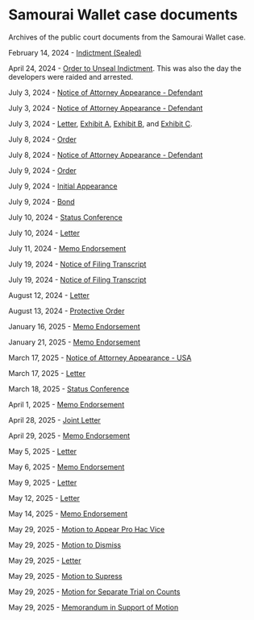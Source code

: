 # Samourai Wallet case documents
Archives of the public court documents from the Samourai Wallet case.

February 14, 2024 - [Indictment (Sealed)](https://web.archive.org/web/20250602220523/https://storage.courtlistener.com/recap/gov.uscourts.nysd.620167/gov.uscourts.nysd.620167.4.0.pdf)

April 24, 2024 - [Order to Unseal Indictment](https://web.archive.org/web/20250602221030/https://storage.courtlistener.com/recap/gov.uscourts.nysd.620167/gov.uscourts.nysd.620167.5.0.pdf). This was also the day the developers were raided and arrested.

July 3, 2024 - [Notice of Attorney Appearance - Defendant](https://web.archive.org/web/20250602221225/https://storage.courtlistener.com/recap/gov.uscourts.nysd.620167/gov.uscourts.nysd.620167.30.0.pdf)

July 3, 2024 - [Notice of Attorney Appearance - Defendant](https://web.archive.org/web/20250602221617/https://storage.courtlistener.com/recap/gov.uscourts.nysd.620167/gov.uscourts.nysd.620167.31.0.pdf)

July 3, 2024 - [Letter](https://web.archive.org/web/20250602221720/https://storage.courtlistener.com/recap/gov.uscourts.nysd.620167/gov.uscourts.nysd.620167.32.0_1.pdf), [Exhibit A](https://web.archive.org/web/20250602221920/https://storage.courtlistener.com/recap/gov.uscourts.nysd.620167/gov.uscourts.nysd.620167.32.1.pdf), [Exhibit B](https://web.archive.org/web/20250602222001/https://storage.courtlistener.com/recap/gov.uscourts.nysd.620167/gov.uscourts.nysd.620167.32.2.pdf), and [Exhibit C](https://web.archive.org/web/20250602222046/https://storage.courtlistener.com/recap/gov.uscourts.nysd.620167/gov.uscourts.nysd.620167.32.3.pdf).

July 8, 2024 - [Order](https://web.archive.org/web/20250602222142/https://storage.courtlistener.com/recap/gov.uscourts.nysd.620167/gov.uscourts.nysd.620167.33.0.pdf)

July 8, 2024 - [Notice of Attorney Appearance - Defendant](https://web.archive.org/web/20250602222252/https://storage.courtlistener.com/recap/gov.uscourts.nysd.620167/gov.uscourts.nysd.620167.34.0.pdf)

July 9, 2024 - [Order](https://web.archive.org/web/20250602223034/https://storage.courtlistener.com/recap/gov.uscourts.nysd.620167/gov.uscourts.nysd.620167.36.0_1.pdf)

July 9, 2024 - [Initial Appearance](https://web.archive.org/web/20250602223143/https://storage.courtlistener.com/recap/gov.uscourts.nysd.620167/gov.uscourts.nysd.620167.37.0.pdf)

July 9, 2024 - [Bond](https://web.archive.org/web/20250602223236/https://storage.courtlistener.com/recap/gov.uscourts.nysd.620167/gov.uscourts.nysd.620167.38.0.pdf)

July 10, 2024 - [Status Conference](https://web.archive.org/web/20250602223456/https://storage.courtlistener.com/recap/gov.uscourts.nysd.620167/gov.uscourts.nysd.620167.39.0.pdf)

July 10, 2024 - [Letter](https://storage.courtlistener.com/recap/gov.uscourts.nysd.620167/gov.uscourts.nysd.620167.40.0.pdf)

July 11, 2024 - [Memo Endorsement](https://web.archive.org/web/20250602223548/https://storage.courtlistener.com/recap/gov.uscourts.nysd.620167/gov.uscourts.nysd.620167.41.0.pdf)

July 19, 2024 - [Notice of Filing Transcript](https://web.archive.org/web/20250602223748/https://storage.courtlistener.com/recap/gov.uscourts.nysd.620167/gov.uscourts.nysd.620167.43.0.pdf)

July 19, 2024 - [Notice of Filing Transcript](https://web.archive.org/web/20250602223908/https://storage.courtlistener.com/recap/gov.uscourts.nysd.620167/gov.uscourts.nysd.620167.45.0.pdf)

August 12, 2024 - [Letter](https://web.archive.org/web/20250602224025/https://storage.courtlistener.com/recap/gov.uscourts.nysd.620167/gov.uscourts.nysd.620167.46.0.pdf)

August 13, 2024 - [Protective Order](https://web.archive.org/web/20250602224227/https://storage.courtlistener.com/recap/gov.uscourts.nysd.620167/gov.uscourts.nysd.620167.47.0.pdf)

January 16, 2025 - [Memo Endorsement](https://web.archive.org/web/20250602224417/https://storage.courtlistener.com/recap/gov.uscourts.nysd.620167/gov.uscourts.nysd.620167.66.0.pdf)

January 21, 2025 - [Memo Endorsement](https://web.archive.org/web/20250602224542/https://storage.courtlistener.com/recap/gov.uscourts.nysd.620167/gov.uscourts.nysd.620167.68.0.pdf)

March 17, 2025 - [Notice of Attorney Appearance - USA](https://web.archive.org/web/20250602224841/https://storage.courtlistener.com/recap/gov.uscourts.nysd.620167/gov.uscourts.nysd.620167.75.0.pdf)

March 17, 2025 - [Letter](https://web.archive.org/web/20250602225031/https://storage.courtlistener.com/recap/gov.uscourts.nysd.620167/gov.uscourts.nysd.620167.76.0.pdf)

March 18, 2025 - [Status Conference](https://web.archive.org/web/20250602225221/https://storage.courtlistener.com/recap/gov.uscourts.nysd.620167/gov.uscourts.nysd.620167.77.0.pdf)

April 1, 2025 - [Memo Endorsement](https://web.archive.org/web/20250602225906/https://storage.courtlistener.com/recap/gov.uscourts.nysd.620167/gov.uscourts.nysd.620167.81.0.pdf)

April 28, 2025 - [Joint Letter](https://storage.courtlistener.com/recap/gov.uscourts.nysd.620167/gov.uscourts.nysd.620167.84.0.pdf)

April 29, 2025 - [Memo Endorsement](https://web.archive.org/web/20250602230101/https://storage.courtlistener.com/recap/gov.uscourts.nysd.620167/gov.uscourts.nysd.620167.85.0.pdf)

May 5, 2025 - [Letter](https://web.archive.org/web/20250602220312/https://storage.courtlistener.com/recap/gov.uscourts.nysd.620167/gov.uscourts.nysd.620167.86.0.pdf)

May 6, 2025 - [Memo Endorsement](https://web.archive.org/web/20250602230408/https://storage.courtlistener.com/recap/gov.uscourts.nysd.620167/gov.uscourts.nysd.620167.87.0.pdf)

May 9, 2025 - [Letter](https://web.archive.org/web/20250602230954/https://storage.courtlistener.com/recap/gov.uscourts.nysd.615996/gov.uscourts.nysd.615996.88.0.pdf)

May 12, 2025 - [Letter](https://web.archive.org/web/20250602230649/https://storage.courtlistener.com/recap/gov.uscourts.nysd.620167/gov.uscourts.nysd.620167.89.0.pdf)

May 14, 2025 - [Memo Endorsement](https://web.archive.org/web/20250602231237/https://storage.courtlistener.com/recap/gov.uscourts.nysd.620167/gov.uscourts.nysd.620167.90.0.pdf)

May 29, 2025 - [Motion to Appear Pro Hac Vice](https://web.archive.org/web/20250602231414/https://storage.courtlistener.com/recap/gov.uscourts.nysd.620167/gov.uscourts.nysd.620167.93.0.pdf)

May 29, 2025 - [Motion to Dismiss](https://web.archive.org/web/20250601131426/https://storage.courtlistener.com/recap/gov.uscourts.nysd.615997/gov.uscourts.nysd.615997.95.0.pdf)

May 29, 2025 - [Letter](https://web.archive.org/web/20250602231617/https://storage.courtlistener.com/recap/gov.uscourts.nysd.620167/gov.uscourts.nysd.620167.98.0.pdf)

May 29, 2025 - [Motion to Supress](https://web.archive.org/web/20250602232610/https://storage.courtlistener.com/recap/gov.uscourts.nysd.620167/gov.uscourts.nysd.620167.99.0.pdf)

May 29, 2025 - [Motion for Separate Trial on Counts](https://web.archive.org/web/20250602232833/https://storage.courtlistener.com/recap/gov.uscourts.nysd.620167/gov.uscourts.nysd.620167.102.0.pdf)

May 29, 2025 - [Memorandum in Support of Motion](https://web.archive.org/web/20250602233104/https://storage.courtlistener.com/recap/gov.uscourts.nysd.620167/gov.uscourts.nysd.620167.103.0.pdf)

